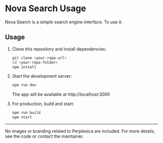 # Nova Search Usage

Nova Search is a simple search engine interface. To use it:

## Usage

1. Clone this repository and install dependencies:

   ```sh
   git clone <your-repo-url>
   cd <your-repo-folder>
   npm install
   ```

2. Start the development server:

   ```sh
   npm run dev
   ```
   The app will be available at http://localhost:3000

3. For production, build and start:

   ```sh
   npm run build
   npm start
   ```

---

No images or branding related to Perplexica are included. For more details, see the code or contact the maintainer.
